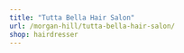 ```yaml
---
title: "Tutta Bella Hair Salon"
url: /morgan-hill/tutta-bella-hair-salon/
shop: hairdresser
---
```


